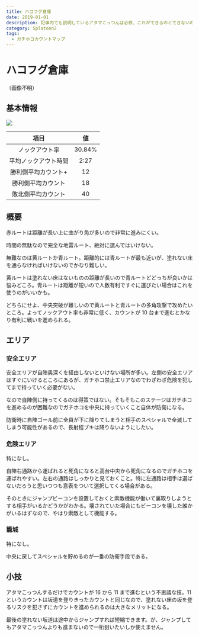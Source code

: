 ```yaml
---
title: ハコフグ倉庫
date: 2019-01-01
description: 記事内でも説明しているアタマこっつんは必修、これができるのとできないのとで勝率が大きく変わってきます
category: Splatoon2
tags:
  - ガチホコカウントマップ
---
```


# ハコフグ倉庫

（画像不明）

## 基本情報

![](https://pbs.twimg.com/media/EV-GkNaXsAA0sjG?format=png)

|         項目         |   値   |
| :------------------: | :----: |
|    ノックアウト率    | 30.84% |
| 平均ノックアウト時間 |  2:27  |
| 勝利側平均カウント+  |   12   |
|  勝利側平均カウント  |   18   |
|  敗北側平均カウント  |   40   |

## 概要

赤ルートは距離が長い上に曲がり角が多いので非常に進みにくい。

時間の無駄なので完全な地雷ルート、絶対に選んではいけない。

無難なのは黄ルートか青ルート。距離的には青ルートが最も近いが、塗れない床を通らなければいけないのでかなり難しい。

黄ルートは塗れない床はないものの距離が長いので青ルートどどっちが良いかは悩みどころ。青ルートは距離が短いので人数有利ですぐに運びたい場合はこれを使うのがいいかも。

どちらにせよ、中央突破が難しいので黄ルートと青ルートの多角攻撃で攻めたいところ。よってノックアウト率も非常に低く、カウントが 10 台まで進むとかなり有利に戦いを進められる。

## エリア

### 安全エリア

安全エリアが自陣奥深くを経由しないといけない場所が多い。左側の安全エリアはすぐにいけるところにあるが、ガチホコ禁止エリアなのでわざわざ危険を犯してまで持っていく必要がない。

なので自陣側に持ってくるのは得策ではない。そもそもこのステージはガチホコを進めるのが困難なのでガチホコを中央に持っていくこと自体が防衛になる。

防衛時に自陣ゴール前に全員が下に降りてしまうと相手のスペシャルで全滅してしまう可能性があるので、長射程ブキは降りないようにしたい。

### 危険エリア

特になし。

自陣右通路から運ばれると死角になると高台中央から死角になるのでガチホコを運ばれやすい。左右の通路はしっかりと見ておくこと。特に左通路は相手は選ばないだろうと思いつつも意表をついて選択してくる場合がある。

そのときにジャンプビーコンを設置しておくと索敵機能が働いて裏取りしようとする相手がいるかどうかがわかる。壊されていた場合にもビーコンを壊した誰かがいるはずなので、やはり索敵として機能する。

### 籠城

特になし。

中央に戻してスペシャルを貯めるのが一番の防衛手段である。

## 小技

アタマこっつんするだけでカウントが 16 から 11 まで進むという不思議な技。11 というカウントは坂道を登りきったカウントと同じなので、塗れない床の坂を登るリスクを犯さずにカウントを進められるのは大きなメリットになる。

最後の塗れない坂道は途中からジャンプすれば短縮できます。が、ジャンプしてもアタマこっつんよりも進まないので一桁狙いたいしか使えません。
